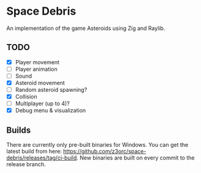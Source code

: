 # Space Debris
An implementation of the game Asteroids using Zig and Raylib.

## TODO
- [x] Player movement
- [ ] Player animation
- [ ] Sound
- [x] Asteroid movement
- [ ] Random asteroid spawning?
- [x] Collision
- [ ] Multiplayer (up to 4)?
- [x] Debug menu & visualization

## Builds
There are currently only pre-built binaries for Windows. You can get the latest build from here: https://github.com/z3orc/space-debris/releases/tag/ci-build. New binaries are built on every commit to the release branch.

